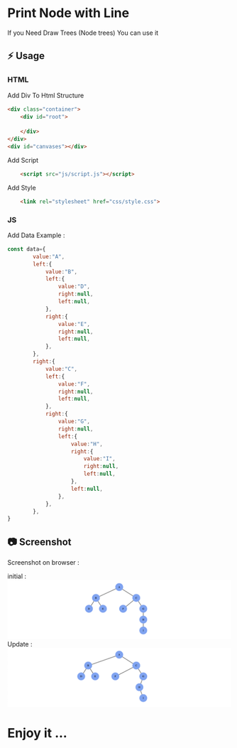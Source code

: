 # Print Node with Line 
If you Need Draw Trees (Node trees) You can use it

## :zap: Usage 

### HTML 

Add Div To Html Structure
```html
<div class="container">
    <div id="root">

    </div>
</div>
<div id="canvases"></div>
```

Add Script
```html
    <script src="js/script.js"></script>
```

Add Style
```html
    <link rel="stylesheet" href="css/style.css">
```



### JS 
Add Data
Example :
```js
const data={
        value:"A",
        left:{
            value:"B",
            left:{
                value:"D",
                right:null,
                left:null,
            },
            right:{
                value:"E",
                right:null,
                left:null,
            },
        },
        right:{
            value:"C",
            left:{
                value:"F",
                right:null,
                left:null,
            },
            right:{
                value:"G",
                right:null,
                left:{
                    value:"H",
                    right:{
                        value:"I",
                        right:null,
                        left:null,
                    },
                    left:null,
                },
            },
        },
}
```

## :camera: Screenshot
Screenshot on browser :

initial :
![](Screenshot.png)
Update :
![](Screenshot-update.png)


# Enjoy it ...